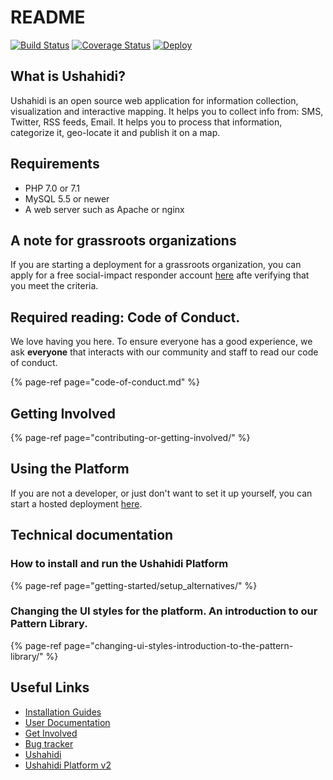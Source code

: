 # README

[![Build Status](https://travis-ci.org/ushahidi/platform.png)](https://travis-ci.org/ushahidi/platform) [![Coverage Status](https://coveralls.io/repos/github/ushahidi/platform/badge.svg)](https://coveralls.io/github/ushahidi/platform) [![Deploy](https://www.herokucdn.com/deploy/button.png)](https://heroku.com/deploy)

## What is Ushahidi?

Ushahidi is an open source web application for information collection, visualization and interactive mapping. It helps you to collect info from: SMS, Twitter, RSS feeds, Email. It helps you to process that information, categorize it, geo-locate it and publish it on a map.

## Requirements

* PHP 7.0 or 7.1
* MySQL 5.5 or newer
* A web server such as Apache or nginx

## A note for grassroots organizations

If you are starting a deployment for a grassroots organization, you can apply for a free social-impact responder account [here](https://www.ushahidi.com/pricing/apply-for-free) afte verifying that you meet the criteria.

## Required reading: Code of Conduct. 

We love having you here. To ensure everyone has a good experience, we ask **everyone** that interacts with our community and staff to read our code of conduct.

{% page-ref page="code-of-conduct.md" %}

## Getting Involved

{% page-ref page="contributing-or-getting-involved/" %}

## Using the Platform

If you are not a developer, or just don't want to set it up yourself, you can start a hosted deployment [here](https://www.ushahidi.com/pricing).

## Technical documentation

### How to install and run the Ushahidi Platform

{% page-ref page="getting-started/setup\_alternatives/" %}

### Changing the UI styles for the platform. An introduction to our Pattern Library.

{% page-ref page="changing-ui-styles-introduction-to-the-pattern-library/" %}

## Useful Links

* [Installation Guides](getting-started/setup_alternatives/)
* [User Documentation](https://www.ushahidi.com/support)
* [Get Involved](contributing-or-getting-involved/)
* [Bug tracker](https://github.com/ushahidi/platform/issues)
* [Ushahidi](http://ushahidi.com)
* [Ushahidi Platform v2](https://github.com/ushahidi/Ushahidi_Web)

